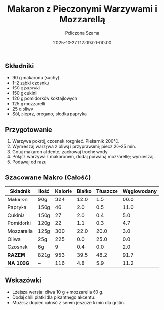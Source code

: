 ﻿---
draft: true
title: "Makaron z Pieczonymi Warzywami i Mozzarellą"
author: "Policzona Szama"
recipe_image: images/recipe-headers/makaron_warzywa_mozzarella.avif
date: 2025-10-27T12:09:00-00:00
categories: ["obiady"]
tags: ["makaron", "warzywa", "wegetariańskie", "mozzarella", "pieczenie"]
tagline: "Pieczone warzywa, czosnek i roztopiona mozzarella połączone z al dente makaronem."
ingredients: ["makaron", "papryka", "cukinia", "pomidorki koktajlowe", "mozzarella", "oliwa z oliwek", "czosnek"]
servings: 1
prep_time: 15
cook: true
cook_time: 25
calories: 116
protein: 5
fat: 6
carbohydrate: 11
link: https://youtu.be/OOEN1F9s4c8?t=1012
fodmap:
  status: "no"
  serving_ok: "Nie – pszeniczny makaron oraz czosnek."
  notes: "Warzywa są niskie w FODMAP, problemem pozostaje gluten i czosnek."
  substitutions:
    - "Makaron bezglutenowy + olej czosnkowy zamiast czosnku."
---

## Składniki

- 90 g makaronu (suchy)
- 1–2 ząbki czosnku
- 150 g papryki
- 150 g cukinii
- 120 g pomidorków koktajlowych
- 125 g mozzarelli
- 25 g oliwy
- Sól, pieprz, oregano, słodka papryka

## Przygotowanie

1. Warzywa pokrój, czosnek rozgnieć. Piekarnik 200°C.
2. Wymieszaj warzywa z oliwą i przyprawami; piecz 20–25 min.
3. Gotuj makaron al dente; zachowaj trochę wody.
4. Połącz warzywa z makaronem, dodaj porwaną mozzarellę; wymieszaj.
5. Podawaj od razu.

## Szacowane Makro (Całość)

| Składnik       | Ilość | Kalorie | Białko | Tłuszcze | Węglowodany |
|----------------|-------|---------|--------|----------|-------------|
| Makaron        | 90g   | 324     | 12.0   | 1.5      | 66.0        |
| Papryka        | 150g  | 46      | 2.0    | 0.5      | 11.0        |
| Cukinia        | 150g  | 27      | 2.0    | 0.4      | 5.0         |
| Pomidorki      | 120g  | 22      | 1.1    | 0.3      | 4.7         |
| Mozzarella     | 125g  | 300     | 22.0   | 20.0     | 3.0         |
| Oliwa          | 25g   | 225     | 0.0    | 25.0     | 0.0         |
| Czosnek        | 6g    | 9       | 0.4    | 0.0      | 2.0         |
| **RAZEM**      | 821g  | 953     | 39.5   | 48.2     | 91.7        |
| **NA 100G**    | ~     | 116     | 4.8    | 5.9      | 11.2        |

## Wskazówki

- Lżejsza wersja: oliwa 10 g + mozzarella 60 g.
- Dodaj chili płatki dla pikantnego akcentu.
- Możesz dopiec całość z serem jeszcze 5 min dla gratin.
